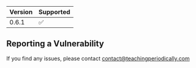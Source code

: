 
| Version | Supported          |
| ------- | ------------------ |
| 0.6.1   | :white_check_mark: |


## Reporting a Vulnerability

If you find any issues, please contact contact@teachingperiodically.com
